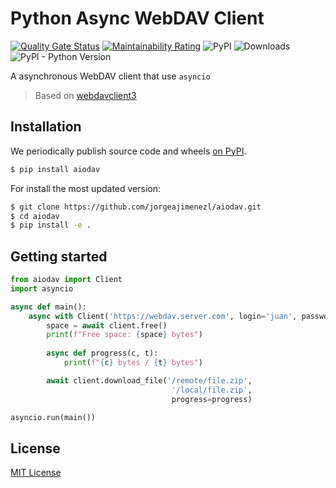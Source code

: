 # Python Async WebDAV Client
[![Quality Gate Status](https://sonarcloud.io/api/project_badges/measure?project=jorgeajimenezl_aiodav&metric=alert_status)](https://sonarcloud.io/dashboard?id=jorgeajimenezl_aiodav)
[![Maintainability Rating](https://sonarcloud.io/api/project_badges/measure?project=jorgeajimenezl_aiodav&metric=sqale_rating)](https://sonarcloud.io/dashboard?id=jorgeajimenezl_aiodav)
![PyPI](https://img.shields.io/pypi/v/aiodav)
![Downloads](https://img.shields.io/pypi/dm/aiodav)
![PyPI - Python Version](https://img.shields.io/pypi/pyversions/aiodav)

A asynchronous WebDAV client that use `asyncio` 

> Based on [webdavclient3](https://github.com/ezhov-evgeny/webdav-client-python-3)

## Installation
We periodically publish source code and wheels [on PyPI](https://pypi.python.org/pypi/aiodav).
```bash
$ pip install aiodav
```

For install the most updated version:
```bash
$ git clone https://github.com/jorgeajimenezl/aiodav.git
$ cd aiodav
$ pip install -e .
```

## Getting started
```python
from aiodav import Client
import asyncio

async def main():
    async with Client('https://webdav.server.com', login='juan', password='cabilla') as client:
        space = await client.free()
        print(f"Free space: {space} bytes")
        
        async def progress(c, t):
            print(f"{c} bytes / {t} bytes")

        await client.download_file('/remote/file.zip', 
                                    '/local/file.zip',
                                    progress=progress)

asyncio.run(main())
```

## License
[MIT License](./LICENSE)
